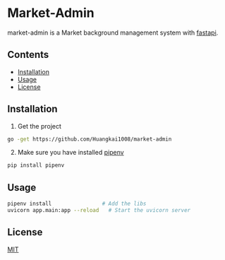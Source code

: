 # Market-Admin

market-admin is a Market background management system with [fastapi](https://fastapi.tiangolo.com/).

## Contents

- [Installation](#installation)
- [Usage](#Usage)
- [License](#License)

## Installation
1. Get the project
```bash
go -get https://github.com/Huangkai1008/market-admin
```

2. Make sure you have installed [pipenv](https://docs.pipenv.org/en/latest/)
```bash
pip install pipenv
```

## Usage

```bash
pipenv install                # Add the libs
uvicorn app.main:app --reload   # Start the uvicorn server
```

## License
[MIT](https://www.mit-license.org/)
